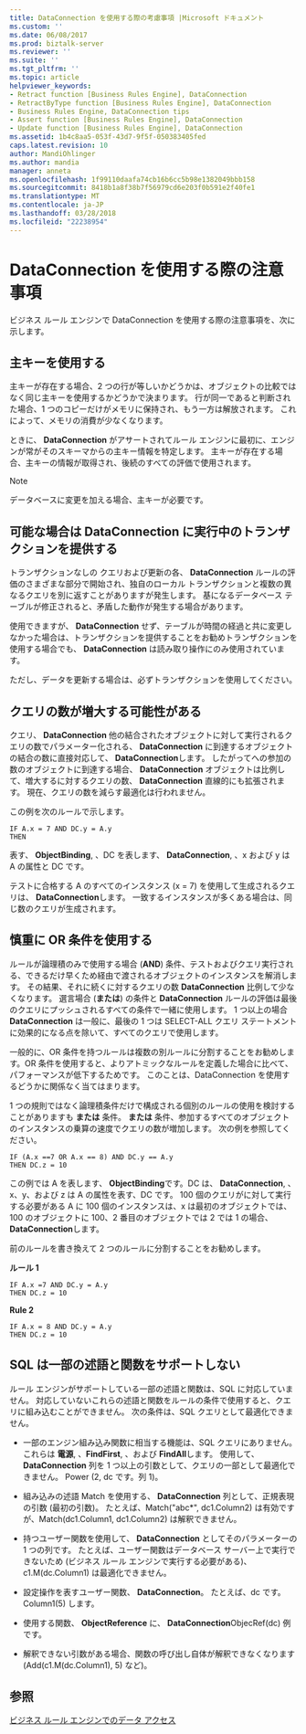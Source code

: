 ```yaml
---
title: DataConnection を使用する際の考慮事項 |Microsoft ドキュメント
ms.custom: ''
ms.date: 06/08/2017
ms.prod: biztalk-server
ms.reviewer: ''
ms.suite: ''
ms.tgt_pltfrm: ''
ms.topic: article
helpviewer_keywords:
- Retract function [Business Rules Engine], DataConnection
- RetractByType function [Business Rules Engine], DataConnection
- Business Rules Engine, DataConnection tips
- Assert function [Business Rules Engine], DataConnection
- Update function [Business Rules Engine], DataConnection
ms.assetid: 1b4c8aa5-053f-43d7-9f5f-050383405fed
caps.latest.revision: 10
author: MandiOhlinger
ms.author: mandia
manager: anneta
ms.openlocfilehash: 1f99110daafa74cb16b6cc5b98e1382049bbb158
ms.sourcegitcommit: 8418b1a8f38b7f56979cd6e203f0b591e2f40fe1
ms.translationtype: MT
ms.contentlocale: ja-JP
ms.lasthandoff: 03/28/2018
ms.locfileid: "22238954"
---
```

# <a name="considerations-when-using-dataconnection"></a>DataConnection を使用する際の注意事項
ビジネス ルール エンジンで DataConnection を使用する際の注意事項を、次に示します。  
  
## <a name="use-primary-keys"></a>主キーを使用する  
 主キーが存在する場合、2 つの行が等しいかどうかは、オブジェクトの比較ではなく同じ主キーを使用するかどうかで決まります。 行が同一であると判断された場合、1 つのコピーだけがメモリに保持され、もう一方は解放されます。 これによって、メモリの消費が少なくなります。  
  
 ときに、 **DataConnection** がアサートされてルール エンジンに最初に、エンジンが常がそのスキーマからの主キー情報を特定します。 主キーが存在する場合、主キーの情報が取得され、後続のすべての評価で使用されます。  
  
> [!NOTE]
>  データベースに変更を加える場合、主キーが必要です。  
  
## <a name="provide-a-running-transaction-to-the-dataconnection-whenever-possible"></a>可能な場合は DataConnection に実行中のトランザクションを提供する  
 トランザクションなしの クエリおよび更新の各、 **DataConnection** ルールの評価のさまざまな部分で開始され、独自のローカル トランザクションと複数の異なるクエリを別に返すことがありますが発生します。 基になるデータベース テーブルが修正されると、矛盾した動作が発生する場合があります。  
  
 使用できますが、 **DataConnection** せず、テーブルが時間の経過と共に変更しなかった場合は、トランザクションを提供することをお勧めトランザクションを使用する場合でも、 **DataConnection** は読み取り操作にのみ使用されています。  
  
 ただし、データを更新する場合は、必ずトランザクションを使用してください。  
  
## <a name="number-of-queries-may-grow-linearly"></a>クエリの数が増大する可能性がある  
 クエリ、 **DataConnection** 他の結合されたオブジェクトに対して実行されるクエリの数でパラメーター化される、 **DataConnection** に到達するオブジェクトの結合の数に直接対応して、 **DataConnection**します。 したがってへの参加の数のオブジェクトに到達する場合、 **DataConnection** オブジェクトは比例して、増大するに対するクエリの数、 **DataConnection** 直線的にも拡張されます。 現在、クエリの数を減らす最適化は行われません。  
  
 この例を次のルールで示します。  
  
```  
IF A.x = 7 AND DC.y = A.y  
THEN  
```  
  
 表す、 **ObjectBinding**, 、DC を表します、 **DataConnection**, 、x および y は A の属性と DC です。  
  
 テストに合格する A のすべてのインスタンス (x = 7) を使用して生成されるクエリは、 **DataConnection**します。 一致するインスタンスが多くある場合は、同じ数のクエリが生成されます。  
  
## <a name="use-or-conditions-with-caution"></a>慎重に OR 条件を使用する  
 ルールが論理積のみで使用する場合 (**AND**) 条件、テストおよびクエリ実行される、できるだけ早くため経由で渡されるオブジェクトのインスタンスを解消します。 その結果、それに続くに対するクエリの数 **DataConnection** 比例して少なくなります。 選言場合 (**または**) の条件と **DataConnection** ルールの評価は最後のクエリにプッシュされるすべての条件で一緒に使用します。 1 つ以上の場合 **DataConnection** は一般に、最後の 1 つは SELECT-ALL クエリ ステートメントに効果的になる点を除いて、すべてのクエリで使用します。  
  
 一般的に、OR 条件を持つルールは複数の別ルールに分割することをお勧めします。OR 条件を使用すると、よりアトミックなルールを定義した場合に比べて、パフォーマンスが低下するためです。 このことは、DataConnection を使用するどうかに関係なく当てはまります。  
  
 1 つの規則ではなく論理積条件だけで構成される個別のルールの使用を検討することがありますも **または** 条件。 **または** 条件、参加するすべてのオブジェクトのインスタンスの乗算の速度でクエリの数が増加します。 次の例を参照してください。  
  
```  
IF (A.x ==7 OR A.x == 8) AND DC.y == A.y  
THEN DC.z = 10  
```  
  
 この例では A を表します、 **ObjectBinding**です。DC は、 **DataConnection**, 、x、y、および z は A の属性を表す、DC です。 100 個のクエリがに対して実行する必要がある A に 100 個のインスタンスは、x は最初のオブジェクトでは、100 のオブジェクトに 100、2 番目のオブジェクトでは 2 では 1 の場合、 **DataConnection**します。  
  
 前のルールを書き換えて 2 つのルールに分割することをお勧めします。  
  
 **ルール 1**  
  
```  
IF A.x =7 AND DC.y = A.y  
THEN DC.z = 10  
```  
  
 **Rule 2**  
  
```  
IF A.x = 8 AND DC.y = A.y  
THEN DC.z = 10  
```  
  
## <a name="sql-does-not-support-some-predicates-and-functions"></a>SQL は一部の述語と関数をサポートしない  
 ルール エンジンがサポートしている一部の述語と関数は、SQL に対応していません。 対応していないこれらの述語と関数をルールの条件で使用すると、クエリに組み込むことができません。 次の条件は、SQL クエリとして最適化できません。  
  
-   一部のエンジン組み込み関数に相当する機能は、SQL クエリにありません。 これらは **電源**, 、**FindFirst**, 、および **FindAll**します。 使用して、 **DataConnection** 列を 1 つ以上の引数として、クエリの一部として最適化できません。 Power (2, dc です。列 1)。  
  
-   組み込みの述語 Match を使用する、 **DataConnection** 列として、正規表現の引数 (最初の引数)。 たとえば、Match("abc*", dc1.Column2) は有効ですが、Match(dc1.Column1, dc1.Column2) は解釈できません。  
  
-   持つユーザー関数を使用して、 **DataConnection** としてそのパラメーターの 1 つの列です。 たとえば、ユーザー関数はデータベース サーバー上で実行できないため (ビジネス ルール エンジンで実行する必要がある)、c1.M(dc.Column1) は最適化できません。  
  
-   設定操作を表すユーザー関数、 **DataConnection**。 たとえば、dc です。Column1(5) します。  
  
-   使用する関数、 **ObjectReference** に、 **DataConnection**ObjecRef(dc) 例です。  
  
-   解釈できない引数がある場合、関数の呼び出し自体が解釈できなくなります (Add(c1.M(dc.Column1), 5) など)。  
  
## <a name="see-also"></a>参照  
 [ビジネス ルール エンジンでのデータ アクセス](../core/data-access-in-the-business-rule-engine.md)